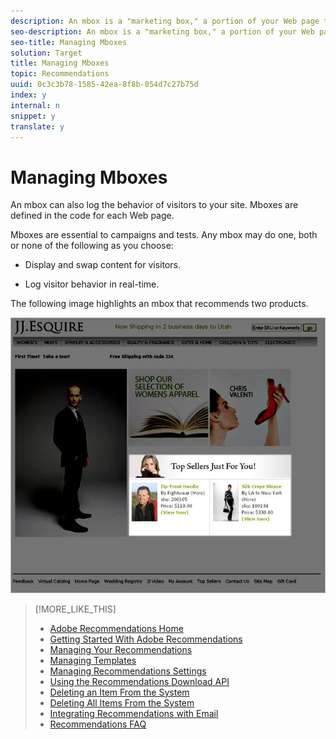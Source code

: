```yaml
---
description: An mbox is a "marketing box," a portion of your Web page that can be configured to show different content in different situations.
seo-description: An mbox is a "marketing box," a portion of your Web page that can be configured to show different content in different situations.
seo-title: Managing Mboxes
solution: Target
title: Managing Mboxes
topic: Recommendations
uuid: 0c3c3b78-1585-42ea-8f8b-054d7c27b75d
index: y
internal: n
snippet: y
translate: y
---
```


# Managing Mboxes

An mbox can also log the behavior of visitors to your site. Mboxes are defined in the code for each Web page. 

Mboxes are essential to campaigns and tests. Any mbox may do one, both or none of the following as you choose: 


* Display and swap content for visitors. 

* Log visitor behavior in real-time. 



The following image highlights an mbox that recommends two products. 

![](assets/mboxexample.jpg) 
>[!MORE_LIKE_THIS]
>
>* [ Adobe Recommendations Home ](recs_home.md#topic_74F655D8648E4586BCCFD789E60D13CE)
>* [ Getting Started With Adobe Recommendations ](c_gettingstarted_recs.md#concept_CCF04F19782145099178353D37517D9E)
>* [ Managing Your Recommendations ](c_rec_mng_recs.md#concept_8BD886F4E0954B46B8EC0EA4626A00E1)
>* [ Managing Templates ](c_Managing_Templates.md#concept_C3A712A99D47406C855955161DB699A1)
>* [ Managing Recommendations Settings ](c_Managing_Recommendations_Settings.md#concept_70257C38F0A74F3E88B1E7ED278A8DB4)
>* [ Using the Recommendations Download API ](r_Using_the_Recommendations_Download_API.md#reference_09DA9D1AB3884CEC9144C7BDD07AB30A)
>* [ Deleting an Item From the System ](r_Deleting_an_Item_From_the_System.md#reference_9D644188516045E295DD69065118ED2D)
>* [ Deleting All Items From the System ](r_Deleting_All_Items_From_the_System.md#reference_A916F48DE01E41DA81F2C35AF2A5E58F)
>* [ Integrating Recommendations with Email ](r_Integrating_Recommendations_with_Email.md#reference_256B16C894864F24AF970E43DC174420)
>* [ Recommendations FAQ ](r_Recommendations_FAQ.md#reference_72906D385558428C8190721E2E437855)
